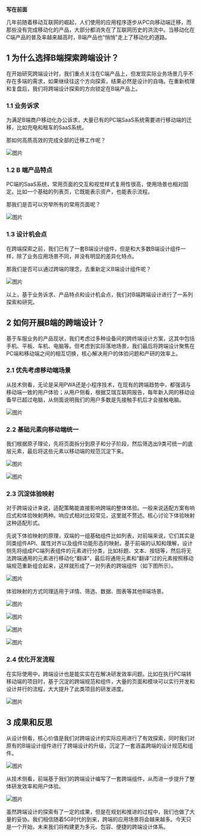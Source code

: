 **写在前面**

几年前随着移动互联网的崛起，人们使用的应用程序逐步从PC向移动端迁移，而那些没有完成移动化的产品，大部分都消失在了互联网历史的洪流中。当移动化在C端产品的普及率越来越高时，B端产品也“悄悄”走上了移动化的道路。

## 1 为什么选择B端探索跨端设计？

在开始研究跨端设计时，我们重点关注在C端产品上，但发现实际业务场景几乎不存在多端的需求，如果继续往这个方向探索，结果必然是设计的自嗨。在重新梳理和复盘后，我们将跨端设计探索的方向锁定在B端产品上。

### 1.1 业务诉求

为满足B端商户移动化办公诉求，大量已有的PC端SaaS系统需要进行移动端的迁移，比如充电和租车的SaaS系统。

那如何高质高效的完成全部的迁移工作呢？

![图片](https://cdn.wallleap.cn/img/pic/illustrtion/202211091133206.png)

### 1.2 B 端产品特点

PC端的SaaS系统，常用页面的交互和视觉样式复用性很高，使用场景也相对固定。比如一个基础的列表页，它既能表示资产，也能表示流程。

那我们是否可以穷举所有的常用页面呢？

![图片](https://cdn.wallleap.cn/img/pic/illustrtion/202211091133207.png)

### 1.3 设计机会点

在跨端探索之前，我们已有了一套B端设计组件，但是和大多数B端设计组件一样，除了业务应用场景不同，并没有明显的差异化特点。

那我们是否可以通过跨端的理念，去重新定义B端设计组件呢？

![图片](https://cdn.wallleap.cn/img/pic/illustrtion/202211091133208.png)

以上，基于业务诉求、产品特点和设计机会点，我们对B端跨端设计进行了一系列探索和研究。

## 2 如何开展B端的跨端设计？

基于车服业务的产品现状，我们考虑过多种设备间的跨终端设计方案，这其中包括手机、平板、车机、电脑等。但考虑到实际落地场景，我们最后将跨端设计聚焦在PC端和移动端之间的相互切换，核心解决用户的体验问题和产研的效率上。

### 2.1 优先考虑移动端场景

从技术侧看，无论是采用PWA还是小程序技术，在现有的跨端趋势中，都强调与移动端一致的用户体验；从用户侧看，根据艾瑞互联网报告，每年新入网的移动设备早已超过电脑，从侧面说明我们的用户多数是先接触手机后才会接触电脑。

![图片](https://cdn.wallleap.cn/img/pic/illustrtion/202211091133209.png)

### 2.2 基础元素向移动端统一

我们根据原子理论，先将页面拆分到原子和分子阶段，然后筛选出9类可统一的底层元素，最后将这些元素以移动端的规范沉淀下来。

![图片](https://cdn.wallleap.cn/img/pic/illustrtion/202211091133210.png)

![图片](https://cdn.wallleap.cn/img/pic/illustrtion/202211091133211.png)

### 2.3 沉淀体验映射

对于跨端设计来说，适配策略能直接影响跨端的整体体验。一般来说适配方案有响应式和体验映射两种。响应式相对比较常见，这里就不赘述。核心讨论下体验映射这种适配形式。

先说下体验映射的原理，双端的一组基础组件比如列表，对前端来说，它们其实是同类组件API、属性对齐以及组件功能形态的映射。基于前端的认知和理解，设计侧先将组成PC端列表组件的元素进行分类，比如标题、文本、按钮等，然后将无法跨端通用的元素进行移动化“翻译”，最后将通用元素和“翻译”过的元素按照移动端规范重新组合起来，这样就形成了一对列表的跨端组件（如下图所示）。

![图片](https://cdn.wallleap.cn/img/pic/illustrtion/202211091133212.png)

体验映射的方式同理适用于详情、筛选、数据、图表等其他B端场景。

![图片](https://cdn.wallleap.cn/img/pic/illustrtion/202211091133213.png)

![图片](https://cdn.wallleap.cn/img/pic/illustrtion/202211091133214.png)

![图片](https://cdn.wallleap.cn/img/pic/illustrtion/202211091133215.png)

![图片](https://cdn.wallleap.cn/img/pic/illustrtion/202211091133216.png)

### 2.4 优化开发流程

在实际使用中，跨端设计也是能实实在在解决研发效率问题。比如在执行PC端转移动端的项目时，基于沉淀的跨端规范和组件，大量的页面和模块可以实行开发和设计并行的流程，大大提升了此类项目的研发进度。

![图片](https://cdn.wallleap.cn/img/pic/illustrtion/202211091133217.png)

## 3 成果和反思

从设计侧看，核心价值是我们对跨端设计的实际应用进行了有效探索，同时我们对原有的B端设计组件进行了跨端设计的升级，沉淀了一套涵盖跨端的设计规范和组件。

![图片](https://cdn.wallleap.cn/img/pic/illustrtion/202211091133218.png)

从技术侧看，前端基于我们的跨端设计编写了一套跨端组件，从而进一步提升了整体研发效率和用户体验。

![图片](https://cdn.wallleap.cn/img/pic/illustrtion/202211091133219.png)

虽然跨端设计的探索有了一定的成果，但是在规划和推进的过程中，我们也做了大量的妥协。我们相信随着5G时代的到来，跨端的应用场景将会越来越多。今天只是一个开始，未来我们将构建更为多元、包容、便捷的跨端设计体系。